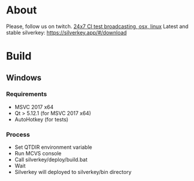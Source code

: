 # About

Please, follow us on twitch. [24x7 CI test broadcasting, osx, linux](https://www.twitch.tv/silverkey_project)
Latest and stable silverkey: https://silverkey.app/#/download

# Build

## Windows

### Requirements

- MSVC 2017 x64
- Qt > 5.12.1 (for MSVC 2017 x64)
- AutoHotkey (for tests)

### Process

- Set QTDIR environment variable
- Run MCVS console
- Call silverkey/deploy/build.bat
- Wait
- Silverkey will deployed to silverkey/bin directory


